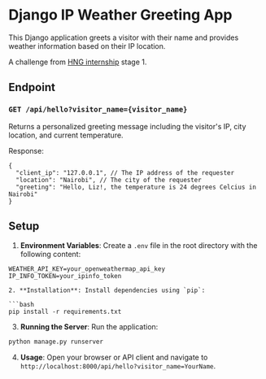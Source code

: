 # Django IP Weather Greeting App

This Django application greets a visitor with their name and provides weather information based on their IP location.

A challenge from [HNG internship](https://hng.tech/internship) stage 1.

## Endpoint

### `GET /api/hello?visitor_name={visitor_name}`

Returns a personalized greeting message including the visitor's IP, city location, and current temperature.

Response:

```
{
  "client_ip": "127.0.0.1", // The IP address of the requester
  "location": "Nairobi", // The city of the requester
  "greeting": "Hello, Liz!, the temperature is 24 degrees Celcius in Nairobi"
}
```

## Setup

1. **Environment Variables**: Create a `.env` file in the root directory with the following content:

````env
WEATHER_API_KEY=your_openweathermap_api_key
IP_INFO_TOKEN=your_ipinfo_token

2. **Installation**: Install dependencies using `pip`:

```bash
pip install -r requirements.txt
````

3. **Running the Server**: Run the application:

```bash
python manage.py runserver
```

4. **Usage**: Open your browser or API client and navigate to `http://localhost:8000/api/hello?visitor_name=YourName`.
